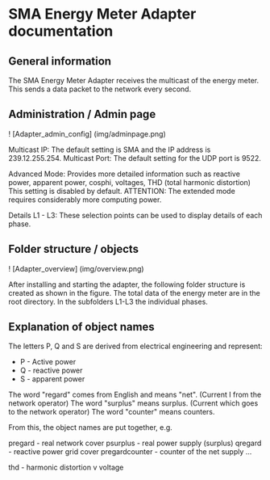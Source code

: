 
# SMA Energy Meter Adapter documentation

## General information

The SMA Energy Meter Adapter receives the multicast of the energy meter. This sends a data packet to the network every second.

## Administration / Admin page
! [Adapter_admin_config] (img/adminpage.png)

Multicast IP: The default setting is SMA and the IP address is 239.12.255.254.
Multicast Port: The default setting for the UDP port is 9522.

Advanced Mode: Provides more detailed information such as reactive power, apparent power, cosphi, voltages, THD (total harmonic distortion) This setting is disabled by default.
ATTENTION: The extended mode requires considerably more computing power.

Details L1 - L3: These selection points can be used to display details of each phase.

## Folder structure / objects
! [Adapter_overview] (img/overview.png)

After installing and starting the adapter, the following folder structure is created as shown in the figure. The total data of the energy meter are in the root directory. In the subfolders L1-L3 the individual phases.

## Explanation of object names
The letters P, Q and S are derived from electrical engineering and represent:
* P - Active power
* Q - reactive power
* S - apparent power

The word "regard" comes from English and means "net". (Current I from the network operator)
The word "surplus" means surplus. (Current which goes to the network operator)
The word "counter" means counters.

From this, the object names are put together, e.g.

pregard - real network cover
psurplus - real power supply (surplus)
qregard - reactive power grid cover
pregardcounter - counter of the net supply
...

thd - harmonic distortion
v voltage
